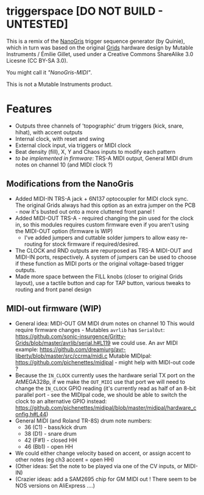# triggerspace [DO NOT BUILD - UNTESTED]

This is a remix of the [NanoGris](https://github.com/Quinienl/NanoGris) trigger sequence generator (by Quinie), which in turn was based on the original [Grids](https://pichenettes.github.io/mutable-instruments-documentation/modules/grids/) hardware design by Mutable Instruments / Émilie Gillet, used under a Creative Commons ShareAlike 3.0 Licesne (CC BY-SA 3.0).

You might call it _"NanoGris-MIDI"_.

This is not a Mutable Instruments product.

# Features
- Outputs three channels of 'topographic' drum triggers (kick, snare, hihat), with accent outputs
- Internal clock, with reset and swing
- External clock input, via triggers or MIDI clock
- Beat density (fill), X, Y and Chaos inputs to modify each pattern
- _to be implemented in firmware_: TRS-A MIDI output, General MIDI drum notes on channel 10 (and MIDI clock ?)

## Modifications from the NanoGris

- Added MIDI-IN TRS-A jack + 6N137 optocoupler for MIDI clock sync. The original Grids always had this option as an extra jumper on the PCB - now it's busted out onto a more cluttered front panel !
- Added MIDI-OUT TRS-A - required changing the pin used for the clock in, so this modules requires custom firmware even if you aren't using the MIDI-OUT option (firmware is WIP)
  - I've added jumpers and cuttable solder jumpers to allow easy re-routing for stock firmware if required/desired.
- The CLOCK and RND outputs are repurposed as TRS-A MIDI-OUT and MIDI-IN ports, respectively. A system of jumpers can be used to choose if these function as MIDI ports or the original voltage-based trigger outputs.
- Made more space between the FILL knobs (closer to original Grids layout), use a tactile button and cap for TAP button, various tweaks to routing and front panel design

## MIDI-out firmware (WIP)

- General idea: MIDI-OUT GM MIDI drum notes on channel 10
  This would require firmware changes - Mutables `avrlib` has `SerialOut`: 
  https://github.com/sonic-insurgence/Gritty-Grids/blob/master/avrlib/serial.h#L119 we could use.
  An avr MIDI example: https://github.com/dreamiurg/avr-liberty/blob/master/src/ccrma/midi.c
  Mutable MIDIpal: https://github.com/pichenettes/midipal - might help with MIDI-out code ?
- Because the `IN_CLOCK` currently uses the hardware serial TX port on the AtMEGA328p, if we make the `OUT_MIDI` use that port
  we will need to change the `IN_CLOCK` GPIO reading (it's currently read as half of an 8-bit parallel port - see the MIDIpal code, we should be able to switch the clock to an alternative GPIO instead: https://github.com/pichenettes/midipal/blob/master/midipal/hardware_config.h#L44)
- General MIDI (and Roland TR-8S) drum note numbers:
  - 36 (C1) - bass/kick drum
  - 38 (D1) - snare drum
  - 42 (F#1) - closed HH
  - 46 (Bb1) - open HH
- We could either change velocity based on accent, or assign accent to other notes (eg ch3 accent = open HH)
- (Other ideas: Set the note to be played via one of the CV inputs, or MIDI-IN)
- (Crazier ideas: add a SAM2695 chip for GM MIDI out ! There seem to be NOS versions on AliExpress ....)
